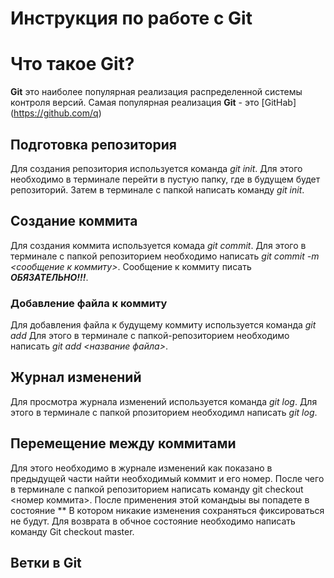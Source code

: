 # Инструкция по работе с Git

# Что такое Git?
**Git** это наиболее популярная реализация распределенной системы контроля версий. Самая популярная реализация **Git** - это [GitHab] (https://github.com/q)

## Подготовка репозитория
Для создания репозитория используется команда *git init*. Для этого необходимо в терминале перейти в пустую папку, где в будущем будет репозиторий. Затем в терминале с папкой написать команду *git init*.

## Создание коммита
Для создания коммита используется комада *git commit*. Для этого в терминале с папкой репозиторием необходимо написать *git commit -m  <сообщение к коммиту>*. Сообщение к коммиту писать ***ОБЯЗАТЕЛЬНО!!!***.

### Добавление файла к коммиту
Для добавления файла к будущему коммиту используется команда *git add* Для этого в терминале с папкой-репозиторием необходимо написать *git add <название файла>*.

## Журнал изменений
Для просмотра журнала изменений используется команда *git log*. Для этого в терминале с папкой рпозиторием необходимл написать *git log*.

## Перемещение между коммитами
Для этого необходимо в журнале изменений как показано в предыдущей части найти необходимый коммит и его номер. После чего в терминале с папкой репозиторием написать команду git checkout <номер коммита>. После применения этой командыы вы попадете в состояние **
В котором никакие изменения сохраняться фиксироваться не будут. Для возврата в обчное состояние необходимо написать команду Git checkout master.

## Ветки в Git